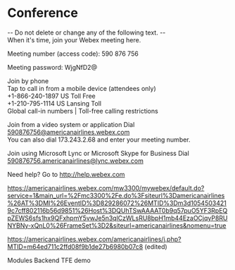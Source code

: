 # Conference

-- Do not delete or change any of the following text. --  
When it's time, join your Webex meeting here.
 
 
Meeting number (access code): 590 876 756

Meeting password: WjgNfD2@ 

     
Join by phone  
Tap to call in from a mobile device (attendees only)  
+1-866-240-1897 US Toll Free  
+1-210-795-1114 US Lansing Toll  
Global call-in numbers  |  Toll-free calling restrictions   
  
Join from a video system or application
Dial 590876756@americanairlines.webex.com  
You can also dial 173.243.2.68 and enter your meeting number.   
 
Join using Microsoft Lync or Microsoft Skype for Business
Dial 590876756.americanairlines@lync.webex.com
 
Need help? Go to http://help.webex.com
 
 
https://americanairlines.webex.com/mw3300/mywebex/default.do?service=1&main_url=%2Fmc3300%2Fe.do%3Fsiteurl%3Damericanairlines%26AT%3DMI%26EventID%3D829286072%26MTID%3Dm3d10545034219c7cff802116b56d9851%26Host%3DQUhTSwAAAAT0b9q57puO5YF3RpEQpZEWS6sfs1hx9QFxhpmY5vwJe5n3qlCzWLsRU8bpH1mb44EzaOCjqyP8RUNYBNy-xQnL0%26FrameSet%3D2&siteurl=americanairlines&nomenu=true



https://americanairlines.webex.com/americanairlines/j.php?MTID=m64ed711c2ffd08f9b1de27b6980b07c8 (edited) 



Modules
Backend
TFE demo
